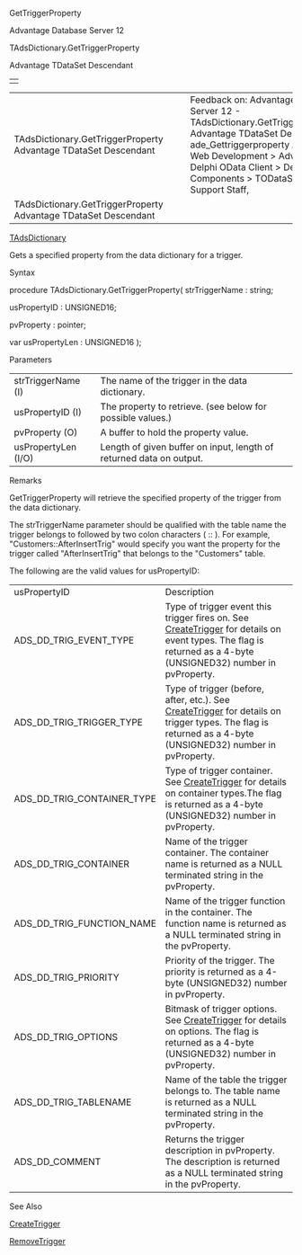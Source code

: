 GetTriggerProperty




Advantage Database Server 12  

TAdsDictionary.GetTriggerProperty

Advantage TDataSet Descendant

|  |
| --- |
|  |

|  |  |  |  |  |
| --- | --- | --- | --- | --- |
| TAdsDictionary.GetTriggerProperty  Advantage TDataSet Descendant |  |  | Feedback on: Advantage Database Server 12 - TAdsDictionary.GetTriggerProperty Advantage TDataSet Descendant ade\_Gettriggerproperty Advantage Web Development > Advantage Delphi OData Client > Delphi OData Components > TODataSet / Dear Support Staff, |  |
| TAdsDictionary.GetTriggerProperty  Advantage TDataSet Descendant |  |  |  |  |

[TAdsDictionary](ade_tadsdictionary.htm)

Gets a specified property from the data dictionary for a trigger.

Syntax

procedure TAdsDictionary.GetTriggerProperty( strTriggerName : string;

usPropertyID : UNSIGNED16;

pvProperty : pointer;

var usPropertyLen : UNSIGNED16 );

Parameters

|  |  |
| --- | --- |
| strTriggerName (I) | The name of the trigger in the data dictionary. |
| usPropertyID (I) | The property to retrieve. (see below for possible values.) |
| pvProperty (O) | A buffer to hold the property value. |
| usPropertyLen (I/O) | Length of given buffer on input, length of returned data on output. |

Remarks

GetTriggerProperty will retrieve the specified property of the trigger from the data dictionary.

The strTriggerName parameter should be qualified with the table name the trigger belongs to followed by two colon characters ( :: ). For example, "Customers::AfterInsertTrig" would specify you want the property for the trigger called "AfterInsertTrig" that belongs to the "Customers" table.

The following are the valid values for usPropertyID:

|  |  |
| --- | --- |
| usPropertyID | Description |
| ADS\_DD\_TRIG\_EVENT\_TYPE | Type of trigger event this trigger fires on. See [CreateTrigger](ade_createtrigger.htm) for details on event types. The flag is returned as a 4-byte (UNSIGNED32) number in pvProperty. |
| ADS\_DD\_TRIG\_TRIGGER\_TYPE | Type of trigger (before, after, etc.). See [CreateTrigger](ade_createtrigger.htm) for details on trigger types. The flag is returned as a 4-byte (UNSIGNED32) number in pvProperty. |
| ADS\_DD\_TRIG\_CONTAINER\_TYPE | Type of trigger container. See [CreateTrigger](ade_createtrigger.htm) for details on container types.The flag is returned as a 4-byte (UNSIGNED32) number in pvProperty. |
| ADS\_DD\_TRIG\_CONTAINER | Name of the trigger container. The container name is returned as a NULL terminated string in the pvProperty. |
| ADS\_DD\_TRIG\_FUNCTION\_NAME | Name of the trigger function in the container. The function name is returned as a NULL terminated string in the pvProperty. |
| ADS\_DD\_TRIG\_PRIORITY | Priority of the trigger. The priority is returned as a 4-byte (UNSIGNED32) number in pvProperty. |
| ADS\_DD\_TRIG\_OPTIONS | Bitmask of trigger options. See [CreateTrigger](ade_createtrigger.htm) for details on options. The flag is returned as a 4-byte (UNSIGNED32) number in pvProperty. |
| ADS\_DD\_TRIG\_TABLENAME | Name of the table the trigger belongs to. The table name is returned as a NULL terminated string in the pvProperty. |
| ADS\_DD\_COMMENT | Returns the trigger description in pvProperty. The description is returned as a NULL terminated string in the pvProperty. |

See Also

[CreateTrigger](ade_createtrigger.htm)

[RemoveTrigger](ade_removetrigger.htm)